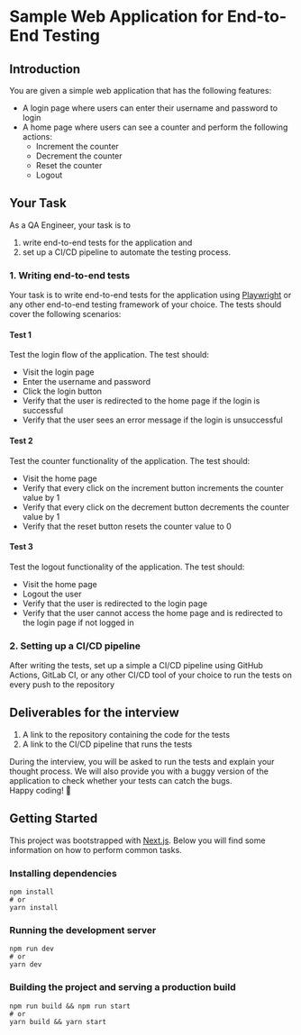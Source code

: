 # Sample Web Application for End-to-End Testing


## Introduction
You are given a simple web application that has the following features:
- A login page where users can enter their username and password to login
- A home page where users can see a counter and perform the following actions:
  - Increment the counter
  - Decrement the counter
  - Reset the counter
  - Logout

## Your Task
As a QA Engineer, your task is to 
1. write end-to-end tests for the application and 
2. set up a CI/CD pipeline to automate the testing process.

### 1. Writing end-to-end tests

Your task is to write end-to-end tests for the application using [Playwright](https://playwright.dev/) or any other end-to-end testing framework of your choice. The tests should cover the following scenarios:

#### Test 1
Test the login flow of the application. The test should:
- Visit the login page
- Enter the username and password
- Click the login button
- Verify that the user is redirected to the home page if the login is successful
- Verify that the user sees an error message if the login is unsuccessful

#### Test 2
Test the counter functionality of the application. The test should:
- Visit the home page
- Verify that every click on the increment button increments the counter value by 1
- Verify that every click on the decrement button decrements the counter value by 1
- Verify that the reset button resets the counter value to 0

#### Test 3
Test the logout functionality of the application. The test should:
- Visit the home page
- Logout the user
- Verify that the user is redirected to the login page
- Verify that the user cannot access the home page and is redirected to the login page if not logged in


### 2. Setting up a CI/CD pipeline

After writing the tests, set up a simple a CI/CD pipeline using GitHub Actions, GitLab CI, or any other CI/CD tool of
your choice to run the tests on every push to the repository

## Deliverables for the interview
1. A link to the repository containing the code for the tests
2. A link to the CI/CD pipeline that runs the tests

During the interview, you will be asked to run the tests and explain your thought process. We will also provide you with
a buggy version of the application to check whether your tests can catch the bugs. <br> Happy coding! 🚀




## Getting Started
This project was bootstrapped with [Next.js](https://nextjs.org/). Below you will find some information on how to perform common tasks.

### Installing dependencies

```
npm install
# or
yarn install
```

### Running the development server
```
npm run dev
# or
yarn dev
```

### Building the project and serving a production build
```
npm run build && npm run start
# or
yarn build && yarn start
```